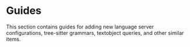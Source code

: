 # Guides

This section contains guides for adding new language server configurations, tree-sitter grammars, textobject queries, and other similar items.
